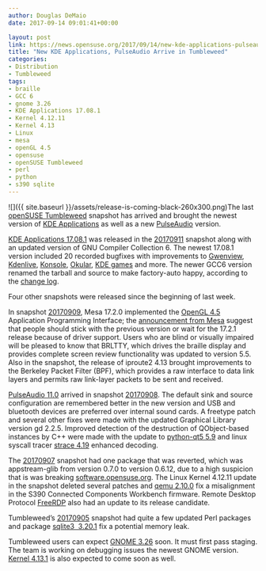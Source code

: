 ```yaml
---
author: Douglas DeMaio
date: 2017-09-14 09:01:41+00:00

layout: post
link: https://news.opensuse.org/2017/09/14/new-kde-applications-pulseaudio-arrive-in-tumbleweed/
title: "New KDE Applications, PulseAudio Arrive in Tumbleweed"
categories:
- Distribution
- Tumbleweed
tags:
- braille
- GCC 6
- gnome 3.26
- KDE Applications 17.08.1
- Kernel 4.12.11
- Kernel 4.13
- Linux
- mesa
- openGL 4.5
- opensuse
- openSUSE Tumbleweed
- perl
- python
- s390 sqlite
---
```

![]({{ site.baseurl }}/assets/release-is-coming-black-260x300.png)The last [openSUSE Tumbleweed](https://en.opensuse.org/Portal:Tumbleweed) snapshot has arrived and brought the newest version of [KDE Applications](https://www.kde.org/applications/) as well as a new [PulseAudio](https://www.freedesktop.org/wiki/Software/PulseAudio/) version.

[KDE Applications 17.08.1](https://www.kde.org/announcements/announce-applications-17.08.1.php) was released in the [20170911](https://lists.opensuse.org/opensuse-factory/2017-09/msg00237.html) snapshot along with an updated version of GNU Compiler Collection 6. The newest 17.08.1 version included 20 recorded bugfixes with improvements to [Gwenview](https://userbase.kde.org/Gwenview), [Kdenlive](https://kdenlive.org/), [Konsole](https://konsole.kde.org/), [Okular](https://okular.kde.org/), [KDE games](https://games.kde.org/) and more. The newer GCC6 version renamed the tarball and source to make factory-auto happy, according to the [change log](https://lists.opensuse.org/opensuse-factory/2017-09/msg00237.html).

Four other snapshots were released since the beginning of last week.

In snapshot [20170909](https://lists.opensuse.org/opensuse-factory/2017-09/msg00184.html), Mesa 17.2.0 implemented the [OpenGL 4.5](https://www.opengl.org/discussion_boards/showthread.php/184619-NVIDIA-releases-OpenGL-4-5-beta-drivers) Application Programming Interface; the [announcement from Mesa](https://www.mesa3d.org/relnotes/17.2.0.html) suggest that people should stick with the previous version or wait for the 17.2.1 release because of driver support. Users who are blind or visually impaired will be pleased to know that BRLTTY, which drives the braille display and provides complete screen review functionality was updated to version 5.5. Also in the snapshot, the release of iproute2 4.13 brought improvements to the Berkeley Packet Filter (BPF), which provides a raw interface to data link layers and permits raw link-layer packets to be sent and received.<!-- more -->

[PulseAudio 11.0](https://www.freedesktop.org/wiki/Software/PulseAudio/Notes/11.0/) arrived in snapshot [20170908](https://lists.opensuse.org/opensuse-factory/2017-09/msg00181.html). The default sink and source configuration are remembered better in the new version and USB and bluetooth devices are preferred over internal sound cards. A freetype patch and several other fixes were made with the updated Graphical Library version gd 2.2.5. Improved detection of the destruction of QObject-based instances by C++ were made with the update to [python-qt5 5.9](https://pypi.python.org/pypi/PyQt5) and linux syscall tracer [strace 4.19](https://strace.io/) enhanced decoding.

The [20170907](https://lists.opensuse.org/opensuse-factory/2017-09/msg00180.html) snapshot had one package that was reverted, which was appstream-glib from version 0.7.0 to version 0.6.12, due to a high suspicion that is was breaking [software.opensuse.org](https://software.opensuse.org/). The Linux Kernel 4.12.11 update in the snapshot deleted several patches and [qemu 2.10.0](https://wiki.qemu.org/ChangeLog/2.10) fix a misalignment in the S390 Connected Components Workbench firmware. Remote Desktop Protocol [FreeRDP](http://www.freerdp.com/) also had an update to its release candidate.

Tumbleweed’s [20170905](https://lists.opensuse.org/opensuse-factory/2017-09/msg00179.html) snapshot had quite a few updated Perl packages and package [sqlite3  3.20.1](https://www.sqlite.org/releaselog/3_20_1.html) fix a potential memory leak.

Tumbleweed users can expect [GNOME 3.26](https://www.gnome.org/news/2017/09/gnome-3-26-released/) soon. It must first pass staging. The team is working on debugging issues the newest GNOME version. [Kernel 4.13.1](http://www.omgubuntu.co.uk/2017/09/linux-4-13-kernel-features-release) is also expected to come soon as well.		
